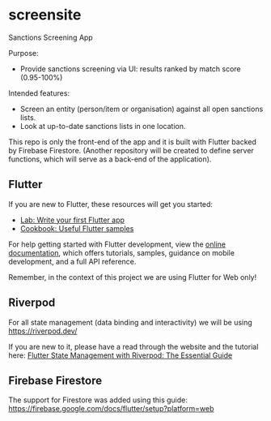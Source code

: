 # screensite

Sanctions Screening App

Purpose:
- Provide sanctions screening via UI: results ranked by match score (0.95-100%)

Intended features:
- Screen an entity (person/item or organisation) against all open sanctions lists.
- Look at up-to-date sanctions lists in one location.

This repo is only the front-end of the app and it is built with Flutter backed by Firebase Firestore. (Another repository will be created to define server functions, which will serve as a back-end of the application).

## Flutter

If you are new to Flutter, these resources will get you started:

- [Lab: Write your first Flutter app](https://docs.flutter.dev/get-started/codelab)
- [Cookbook: Useful Flutter samples](https://docs.flutter.dev/cookbook)

For help getting started with Flutter development, view the
[online documentation](https://docs.flutter.dev/), which offers tutorials,
samples, guidance on mobile development, and a full API reference.

Remember, in the context of this project we are using Flutter for Web only!

## Riverpod

For all state management (data binding and interactivity) we will be using https://riverpod.dev/

If you are new to it, please have a read through the website and the tutorial here: [Flutter State Management with Riverpod: The Essential Guide](https://codewithandrea.com/articles/flutter-state-management-riverpod/)

## Firebase Firestore

The support for Firestore was added using this guide:
https://firebase.google.com/docs/flutter/setup?platform=web

